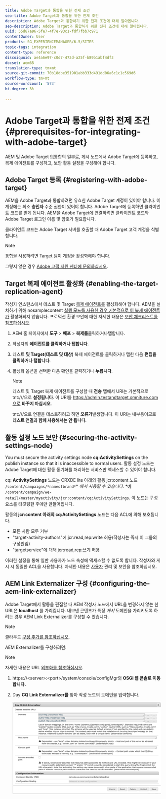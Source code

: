 ```yaml
---
title: Adobe Target과 통합을 위한 전제 조건
seo-title: Adobe Target과 통합을 위한 전제 조건
description: Adobe Target과 통합하기 위한 전제 조건에 대해 알아봅니다.
seo-description: Adobe Target과 통합하기 위한 전제 조건에 대해 알아봅니다.
uuid: 55d87a96-5fe7-4f7e-93c1-fdf7fbb7c971
contentOwner: User
products: SG_EXPERIENCEMANAGER/6.5/SITES
topic-tags: integration
content-type: reference
discoiquuid: ae4a6e97-c0d7-472d-a25f-b89b1abf4df3
docset: aem65
translation-type: tm+mt
source-git-commit: 70b18dbe351901abb333d491dd06a6c1c1c569d6
workflow-type: tm+mt
source-wordcount: '573'
ht-degree: 3%

---
```



# Adobe Target과 통합을 위한 전제 조건{#prerequisites-for-integrating-with-adobe-target}

AEM 및 Adobe Target [의](/help/sites-administering/target.md)통합의 일부로, 게시 노드에서 Adobe Target에 등록하고, 복제 에이전트를 구성하고, 보안 활동 설정을 구성해야 합니다.

## Adobe Target 등록 {#registering-with-adobe-target}

AEM을 Adobe Target과 통합하려면 유효한 Adobe Target 계정이 있어야 합니다. 이 계정에는 최소 **승인자** 수준 권한이 있어야 합니다. Adobe Target에 등록하면 클라이언트 코드를 받게 됩니다. AEM을 Adobe Target에 연결하려면 클라이언트 코드와 Adobe Target 로그인 이름 및 암호가 필요합니다.

클라이언트 코드는 Adobe Target 서버를 호출할 때 Adobe Target 고객 계정을 식별합니다.

>[!NOTE]
>
>통합을 사용하려면 Target 팀이 계정을 활성화해야 합니다.
>
>그렇지 않은 경우 [Adobe 고객 지원 센터에 문의하십시오](https://docs.adobe.com/content/help/en/target/using/cmp-resources-and-contact-information.html).

## Target 복제 에이전트 활성화 {#enabling-the-target-replication-agent}

작성자 인스턴스에서 테스트 및 Target [복제 에이전트를](/help/sites-deploying/replication.md) 활성화해야 합니다. AEM을 설치하기 위해 nosamplecontent [실행 모드를 사용한 경우 기본적으로 이 복제 에이전트가](/help/sites-deploying/configure-runmodes.md#using-samplecontent-and-nosamplecontent) 활성화되지 않습니다. 프로덕션 환경 보안에 대한 자세한 내용은 [보안 체크리스트를 참조하십시오](/help/sites-administering/security-checklist.md).

1. AEM 홈 페이지에서 **도구** > **배포** > **복제를**&#x200B;클릭하거나탭합니다.
1. 작성자의 **에이전트를 클릭하거나 탭합니다**.
1. 테스트 **및 Target(테스트 및 대상)** 복제 에이전트를 클릭하거나 탭한 다음 **편집을 클릭하거나 탭합니다**.
1. 활성화 옵션을 선택한 다음 확인을 클릭하거나 **누릅니다**.

   >[!NOTE]
   >
   >테스트 및 Target 복제 에이전트를 구성할 때 **전송** 탭에서 URI는 기본적으로 tnt:///으로 **설정됩니다**. 이 URI를 https://admin.testandtarget.omniture.com으로 **바꾸지 마십시오**.
   >
   >tnt:///으로 연결을 테스트하려고 하면 **오류가**&#x200B;발생합니다. 이 URI는 내부용이므로 **테스트 연결과 함께 사용해서는 안 됩니다**.

## 활동 설정 노드 보안 {#securing-the-activity-settings-node}

You must secure the activity settings node **cq:ActivitySettings** on the publish instance so that it is inaccessible to normal users. 활동 설정 노드는 Adobe Target에 대한 활동 동기화를 처리하는 서비스만 액세스할 수 있어야 합니다.

cq: **ActivitySettings** 노드는 CRXDE lite 아래의 활동 jcr:content 노드 `/content/campaigns/*nameofbrand*`* *에서 사용할 수 있습니다.* *예 `/content/campaign/we-retail/master/myactivity/jcr:content/cq:ActivitySettings`. 이 노드는 구성 요소를 타깃팅한 후에만 만들어집니다.

활동의 **jcr:content 아래의 cq:ActivitySettings** 노드는 다음 ACL에 의해 보호됩니다.

* 모든 사람 모두 거부
* &quot;target-activity-authors&quot;에 jcr:read,rep:write 허용(작성자는 즉시 이 그룹의 구성원임)
* &quot;targetservice&quot;에 대해 jcr:read,rep:쓰기 허용

이러한 설정을 통해 일반 사용자가 노드 속성에 액세스할 수 없도록 합니다. 작성자와 게시 시 동일한 ACL을 사용합니다. 자세한 내용은 [사용자](/help/sites-administering/security.md) 관리 및 보안을 참조하십시오.

## AEM Link Externalizer 구성 {#configuring-the-aem-link-externalizer}

Adobe Target에서 활동을 편집할 때 AEM 작성자 노드에서 URL을 변경하지 않는 한 URL은 **localhost** 를 가리킵니다. 내보낸 콘텐츠가 특정 *게시* 도메인을 가리키도록 하려는 경우 AEM Link Externalizer를 구성할 수 있습니다.

>[!NOTE]
>
>클라우드 [구성 추가를 참조하십시오](/help/sites-administering/experience-fragments-target.md#add-the-cloud-configuration).

AEM Externalizer를 구성하려면:

>[!NOTE]
>
>자세한 내용은 URL [외부화를 참조하십시오](/help/sites-developing/externalizer.md).

1. https://&lt;server>:&lt;port>/system/console/configMgr의 **OSGi 웹 콘솔로 이동합니다.**
1. Day **CQ Link Externalizer를** 찾아 작성 노드의 도메인을 입력합니다.

   ![chlimage_1-120](assets/aem-externalizer-01.png)

